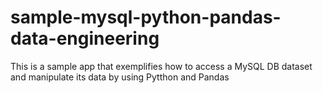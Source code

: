 # sample-mysql-python-pandas-data-engineering
This is a sample app that exemplifies how to access a MySQL DB dataset and manipulate its data by using Pytthon and Pandas
